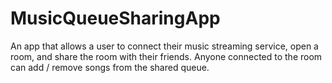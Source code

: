 # MusicQueueSharingApp
An app that allows a user to connect their music streaming service, open a room, and share the room with their friends. Anyone connected to the room can add / remove songs from the shared queue. 
